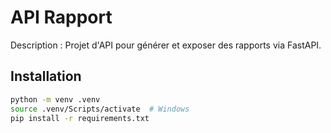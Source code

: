 # API Rapport

Description :
Projet d'API pour générer et exposer des rapports via FastAPI.

## Installation

```bash
python -m venv .venv
source .venv/Scripts/activate  # Windows
pip install -r requirements.txt
